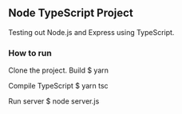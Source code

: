 ## Node TypeScript Project

Testing out Node.js and Express using TypeScript.

### How to run

Clone the project.
Build
\$ yarn

Compile TypeScript
\$ yarn tsc

Run server
\$ node server.js
